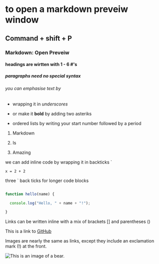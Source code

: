 # to open a markdown preveiw window

## Command + shift + P 

### Markdown: Open Preveiw

#### headings are wirtten with 1 - 6 \#'s

##### paragraphs need no special syntax

###### you can emphasise text by

- wrapping it in _underscores_

- or make it **bold** by adding two asteriks

- ordered lists by writing your start number followed by a period

1. Markdown

1. Is

1. Amazing

we can add inline code by wrapping it in backticks `

`x = 2 + 2 `

three ` back ticks for longer code blocks

``` javascript

function hello(name) {

  console.log("Hello, " + name + "!");

} 
```
Links can be written inline with a mix of brackets [] and parentheses ()

This is a link to [GitHub](http://github.com)

Images are nearly the same as links, except they include an exclamation mark (!) at the front. 

![This is an image of a bear.](https://placebear.com/202/203)
